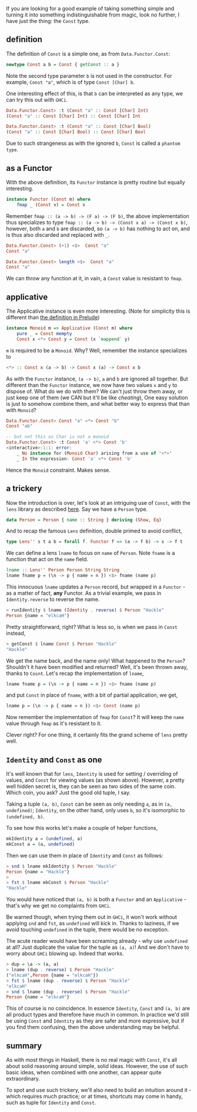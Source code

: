 If you are looking for a good example of taking something simple and turning it into something indistinguishable from magic, look no further, I have just the thing: the `Const` type.

## definition

The definition of `Const` is a simple one, as from `Data.Functor.Const`:

```haskell
newtype Const a b = Const { getConst :: a }
```

Note the second type parameter `b` is not used in the constructor. For example, `Const "a"`, which is of type `Const [Char] b`. 

One interesting effect of this, is that `b` can be interpreted as any type, we can try this out with `GHCi`.

```haskell
Data.Functor.Const> :t (Const "a" :: Const [Char] Int)
(Const "a" :: Const [Char] Int) :: Const [Char] Int

Data.Functor.Const> :t (Const "a" :: Const [Char] Bool)
(Const "a" :: Const [Char] Bool) :: Const [Char] Bool
```

Due to such strangeness as with the ignored `b`, `Const` is called a `phantom type`.

## as a Functor

With the above definition, its `Functor` instance is pretty routine but equally interesting.

```haskell
instance Functor (Const m) where
    fmap _ (Const v) = Const v
```

Remember `fmap :: (a -> b) -> (F a) -> (F b)`,  the above implementation thus specializes to type `fmap :: (a -> b) -> (Const x a) -> (Const x b)`, however, both `a` and `b` are discarded, so `(a -> b)` has nothing to act on, and is thus also discarded and replaced with `_`.

```haskell
Data.Functor.Const> (+1) <$>  Const "a"
Const "a"

Data.Functor.Const> length <$>  Const "a"
Const "a"
```

We can throw any function at it, in vain, a `Const` value is resistant to `fmap`.

## applicative

The Applicative instance is even more interesting. (Note for simplicity this is different than [the definition in Prelude](http://hackage.haskell.org/package/base-4.12.0.0/docs/src/Data.Functor.Const.html#line-82))

```haskell
instance Monoid m => Applicative (Const m) where
    pure _ = Const mempty
    Const x <*> Const y = Const (x `mappend` y)
```

`m` is required to be a `Monoid`. Why? Well, remember the instance specializes to

```haskell
<*> :: Const x (a -> b) -> Const x (a) -> Const x b
```

As with the `Functor` instance, `(a -> b)`, `a` and `b` are ignored all together. But different than the `Functor` instance, we now have two values `x` and `y` to dispose of. What do we do with them? We can't just throw them away, or just keep one of them (we CAN but it'll be like *cheating*), One easy solution is just to somehow combine them, and what better way to express that than with `Monoid`?

```haskell
Data.Functor.Const> Const "a" <*> Const "b"
Const "ab"

-- but not this as Char is not a monoid
Data.Functor.Const> :t Const 'a' <*> Const 'b'
<interactive>:1:1: error:
    _ No instance for (Monoid Char) arising from a use of '<*>'
    _ In the expression: Const 'a' <*> Const 'b'
```

Hence the `Monoid` constraint. Makes sense.

## a trickery

Now the introduction is over, let's look at an intriguing use of `Const`, with the `lens` library as described [here](https://en.wikibooks.org/wiki/Haskell/Lenses_and_functional_references). Say we have a `Person` type.

```haskell
data Person = Person { name :: String } deriving (Show, Eq)
```

And to recap the famous `Lens` definition, double primed to avoid conflict,

```haskell
type Lens'' s t a b = forall f. Functor f => (a -> f b) -> s -> f t
```

We can define a lens `lname` to focus on `name` of `Person`. Note `fname` is a function that act on the `name` field.

```haskell
lname :: Lens'' Person Person String String
lname fname p = (\n -> p { name = n }) <$> fname (name p)
```

This innocuous `lname` updates a `Person` record, but wrapped in a `Functor` - as a matter of fact, **any** Functor. As a trivial example, we pass in `Identity.reverse` to reverse the name.

```haskell
> runIdentity $ lname (Identity . reverse) $ Person "Hackle"
Person {name = "elkcaH"}
```

Pretty straightforward, right? What is less so, is when we pass in `Const` instead,

```haskell
> getConst $ lname Const $ Person "Hackle"
"Hackle"
```

We get the name back, and the name only! What happened to the `Person`? Shouldn't it have been modified and returned? Well, it's been thrown away, thanks to `Cosnt`. Let's recap the implementation of `lname`,

```haskell
lname fname p = (\n -> p { name = n }) <$> fname (name p)
```

and put `Const` in place of `fname`, with a bit of partial application, we get,

```haskell
lname p = (\n -> p { name = n }) <$> Const (name p)
```

Now remember the implementation of `fmap` for `Const`? It will keep the `name` value through `fmap` as it's resistant to it. 

Clever right? For one thing, it certainly fits the grand scheme of `lens` pretty well.

## `Identity` and `Const` as one

It's well known that for `lens`, `Identity` is used for setting / overriding of values, and `Const` for viewing values (as shown above). However, a pretty well hidden secret is, they can be seen as two sides of the same coin. Which coin, you ask? Just the good old tuple, I say.

Taking a tuple `(a, b)`, `Const` can be seen as only needing `a`, as in `(a, undefined)`; `Identity`, on the other hand, only uses `b`, so it's isomorphic to `(undefined, b)`.

To see how this works let's make a couple of helper functions,

```haskell
mkIdentity a = (undefined, a)
mkConst a = (a, undefined)
```

Then we can use them in place of `Identity` and `Const` as follows:

```haskell
> snd $ lname mkIdentity $ Person "Hackle"
Person {name = "Hackle"}
>
> fst $ lname mkConst $ Person "Hackle"
"Hackle"
```

You would have noticed that `(a, b)` is both a `Functor` and an `Applicative` - that's why we get no complaints from `GHCi`.

Be warned though, when trying them out in `GHCi`, it won't work without applying `snd` and `fst`, as `undefined` will kick in. Thanks to laziness, if we avoid touching `undefined` in the tuple, there would be no exception.

The acute reader would have been screaming already - why use `undefined` at all? Just duplicate the value for the tuple as `(a, a)`! And we don't have to worry about `GHCi` blowing up. Indeed that works.

```haskell
> dup = \a -> (a, a)
> lname (dup . reverse) $ Person "Hackle"
("elkcaH",Person {name = "elkcaH"})
> fst $ lname (dup . reverse) $ Person "Hackle"
"elkcaH"
> snd $ lname (dup . reverse) $ Person "Hackle"
Person {name = "elkcaH"}
```

This of course is no coincidence. In essence `Identity`, `Const` and `(a, b)` are all product types and therefore have much in common. In practice we'd still be using `Const` and `Identity` as they are safer and more expressive, but if you find them confusing, then the above understanding may be helpful.

## summary
As with most things in Haskell, there is no real magic with `Const`, it's all about solid reasoning around simple, solid ideas. However, the use of such basic ideas, when combined with one another, can appear quite extraordinary.

To spot and use such trickery, we'll also need to build an intuition around it - which requires much practice; or at times, shortcuts may come in handy, such as tuple for `Identity` and `Const`.